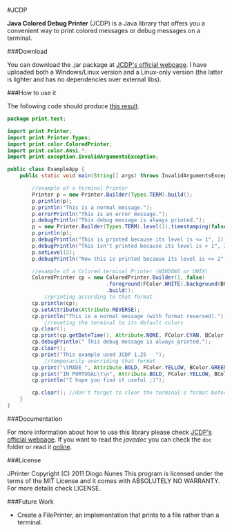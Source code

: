 #JCDP

**Java Colored Debug Printer** (JCDP) is a Java library that offers you a convenient way to print colored messages or debug messages on a terminal.

###Download

You can download the .jar package at [JCDP's official webpage](http://diogonunes.com/work/jcdp/#download). I have uploaded both a Windows/Linux version and a Linux-only version (the latter is lighter and has no dependencies over external libs).

###How to use it

The following code should produce [this result](http://www.diogonunes.com/work/jcdp/#example).

```java
package print.test;

import print.Printer;
import print.Printer.Types;
import print.color.ColoredPrinter;
import print.color.Ansi.*;
import print.exception.InvalidArgumentsException;

public class ExampleApp {
    public static void main(String[] args) throws InvalidArgumentsException {

        //example of a terminal Printer
        Printer p = new Printer.Builder(Types.TERM).build();
        p.println(p);
        p.println("This is a normal message.");
        p.errorPrintln("This is an error message.");
        p.debugPrintln("This debug message is always printed.");
        p = new Printer.Builder(Types.TERM).level(1).timestamping(false).build();
        p.println(p);
        p.debugPrintln("This is printed because its level is <= 1", 1);
        p.debugPrintln("This isn't printed because its level is > 1", 2);
        p.setLevel(2);
        p.debugPrintln("Now this is printed because its level is <= 2", 2);

        //example of a Colored terminal Printer (WINDOWS or UNIX)
        ColoredPrinter cp = new ColoredPrinter.Builder(1, false)
                                .foreground(FColor.WHITE).background(BColor.BLUE)   //setting format
                                .build();
            //printing according to that format
        cp.println(cp);
        cp.setAttribute(Attribute.REVERSE);
        cp.println("This is a normal message (with format reversed).");
            //reseting the terminal to its default colors
        cp.clear();
        cp.print(cp.getDateTime(), Attribute.NONE, FColor.CYAN, BColor.BLACK);
        cp.debugPrintln(" This debug message is always printed.");
        cp.clear();
        cp.print("This example used JCDP 1.25   ");
            //temporarily overriding that format
        cp.print("\tMADE ", Attribute.BOLD, FColor.YELLOW, BColor.GREEN);
        cp.print("IN PORTUGAL\t\n", Attribute.BOLD, FColor.YELLOW, BColor.RED);
        cp.println("I hope you find it useful ;)");

        cp.clear(); //don't forget to clear the terminal's format before exiting
    }
}
```

###Documentation

For more information about how to use this library please check [JCDP's official webpage](http://diogonunes.com/work/jcdp/). If you want to read the *javadoc* you can check the `doc` folder or read it [online](http://diogonunes.com/work/jcdp/doc/index.html).

###License

JPrinter  Copyright (C) 2011  Diogo Nunes
This program is licensed under the terms of the MIT License and it comes with ABSOLUTELY NO WARRANTY.
For more details check LICENSE.

###Future Work

- Create a FilePrinter, an implementation that prints to a file rather than a terminal.
